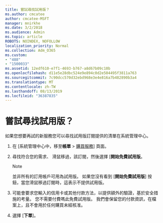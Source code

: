 ```yaml
---
title: 嘗試尋找試用版？
ms.author: cmcatee
author: cmcatee-MSFT
manager: mnirkhe
ms.date: 3/2/2018
ms.audience: Admin
ms.topic: article
ROBOTS: NOINDEX, NOFOLLOW
localization_priority: Normal
ms.collection: Adm_O365
ms.custom:
- "488"
- "1500033"
ms.assetid: 12edf610-e7f1-4693-b767-a8d67b09c10b
ms.openlocfilehash: d11e5e28dbc524e9e894c0d2e504495f3811a763
ms.sourcegitcommit: 7c90dcc570d32ebd968e3e4e816a7b482890b3a4
ms.translationtype: MT
ms.contentlocale: zh-TW
ms.lasthandoff: 08/13/2019
ms.locfileid: "36387835"
---
```

# <a name="trying-to-find-a-trial"></a>嘗試尋找試用版？

如果您想要再試的新服務您可以尋找試用版訂閱提供的清單在系統管理中心。
  
1. 在 [系統管理中心中，移至**帳單** \> [購買服務](https://go.microsoft.com/fwlink/p/?linkid=868433)] 頁面。

2. 尋找符合您的需求、 滑鼠移過，該訂閱，然後選擇 [**開始免費試用版**。

    > [!NOTE]
    > 並非所有的訂用帳戶可用為試用版。 如果您沒有看到 [**開始免費試用版**] 按鈕，當您滑鼠移過訂閱時，這表示不提供試用版。
  
3. 可能會要求您輸入的信用卡或其他付款方法，以提供額外的驗證，基於安全措施的考量。 您不需要付費嗎此免費試用版。 我們會保留您的付款資訊，在檔案上，且不會用於任何購買未經核准。

4. 選擇 [**下單**]。